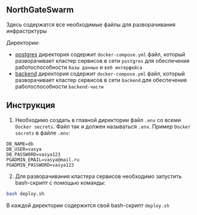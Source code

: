 ## NorthGateSwarm

Здесь содержатся все необходимые файлы для разворачивания инфрастрктуры

Директории:
- [postgres](postgres/) директория содержит `docker-compose.yml` файл, который разворачивает кластер сервисов в сети `postgres` для обеспечения работоспособности `базы данных` и `веб интерфейса`
- [backend](backend/) директория содержит `docker-compose.yml` файл, который разворачивает кластер сервисов в сети `backend` для обеспечения работоспособности `backend-части`

## Инструкция
1. Необходимо создать в главной директории файл `.env` со всеми `Docker secrets`. Файл так и должен называться `.env`.
Пример `Docker secrets` в файле `.env`:
```text
DB_NAME=db
DB_USER=vasya
DB_PASSWORD=vasya123
PGADMIN_EMAIL=vasya@mail.ru
PGADMIN_PASSWORD=vasya123
```
2. Для разворачивания кластера сервисов необходимо запустить bash-скрипт с помощью команды:
```bash
bash deploy.sh
```
В каждой директории содержится свой bash-скрипт `deploy.sh`